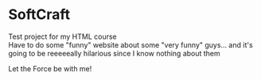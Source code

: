 # SoftCraft
Test project for my HTML course<br/>
Have to do some "funny" website about some "very funny" guys... and it's going to be reeeeeally hilarious since I know nothing about them

Let the Force be with me!

